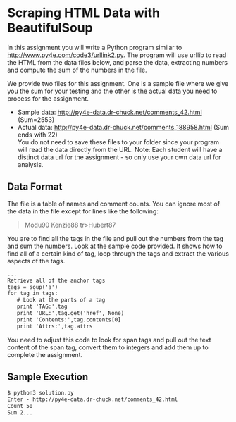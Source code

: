 # Scraping HTML Data with BeautifulSoup

In this assignment you will write a Python program similar to http://www.py4e.com/code3/urllink2.py. The program will use urllib to read the HTML from the data files below, and parse the data, extracting numbers and compute the sum of the numbers in the file.

We provide two files for this assignment. One is a sample file where we give you the sum for your testing and the other is the actual data you need to process for the assignment.

- Sample data: http://py4e-data.dr-chuck.net/comments_42.html (Sum=2553)<br/>
- Actual data: http://py4e-data.dr-chuck.net/comments_188958.html (Sum ends with 22) <br/>
You do not need to save these files to your folder since your program will read the data directly from the URL. Note: Each student will have a distinct data url for the assignment - so only use your own data url for analysis.<br/>
## Data Format
The file is a table of names and comment counts. You can ignore most of the data in the file except for lines like the following:<br/>

><tr><td>Modu</td><td><span class="comments">90</span></td></tr>
><tr><td>Kenzie</td><td><span class="comments">88</span></td></tr>
>tr><td>Hubert</td><td><span class="comments">87</span></td></tr>

You are to find all the <span> tags in the file and pull out the numbers from the tag and sum the numbers.
Look at the sample code provided. It shows how to find all of a certain kind of tag, loop through the tags and extract the various aspects of the tags.
```html
...
Retrieve all of the anchor tags
tags = soup('a')
for tag in tags:
   # Look at the parts of a tag
   print 'TAG:',tag
   print 'URL:',tag.get('href', None)
   print 'Contents:',tag.contents[0]
   print 'Attrs:',tag.attrs  
```
You need to adjust this code to look for span tags and pull out the text content of the span tag, convert them to integers and add them up to complete the assignment.  
## Sample Execution
```html
$ python3 solution.py
Enter - http://py4e-data.dr-chuck.net/comments_42.html  
Count 50  
Sum 2...  
```
